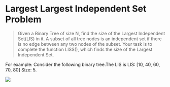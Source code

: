 # Largest Largest Independent Set Problem
> Given a Binary Tree of size N, find the size of the Largest Independent Set(LIS) in it. A subset of all tree nodes is an independent set if there is no edge between any two nodes of the subset. Your task is to complete the function LISS(), which finds the size of the Largest Independent Set.

For example:
Consider the following binary tree.The LIS is
LIS: [10, 40, 60, 70, 80]
Size: 5.

![](https://www.geeksforgeeks.org/wp-content/uploads/LargestIndependentSet.png)